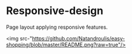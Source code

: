 # Responsive-design
Page layout applying responsive features.

<img src-"https://github.com/Natandroulis/easy-shopping/blob/master/README.png?raw=true"/>
